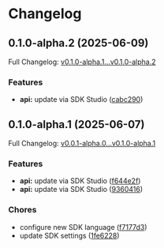 # Changelog

## 0.1.0-alpha.2 (2025-06-09)

Full Changelog: [v0.1.0-alpha.1...v0.1.0-alpha.2](https://github.com/oregister/openregister-go/compare/v0.1.0-alpha.1...v0.1.0-alpha.2)

### Features

* **api:** update via SDK Studio ([cabc290](https://github.com/oregister/openregister-go/commit/cabc290f4295199eae475bf7a89276fe5abddfd2))

## 0.1.0-alpha.1 (2025-06-07)

Full Changelog: [v0.0.1-alpha.0...v0.1.0-alpha.1](https://github.com/oregister/openregister-go/compare/v0.0.1-alpha.0...v0.1.0-alpha.1)

### Features

* **api:** update via SDK Studio ([f644e2f](https://github.com/oregister/openregister-go/commit/f644e2f9378bdb49e150443d9741fe466a9c7c93))
* **api:** update via SDK Studio ([9360416](https://github.com/oregister/openregister-go/commit/936041639f6452df736b1bdbd9ac3c884448afa2))


### Chores

* configure new SDK language ([f7177d3](https://github.com/oregister/openregister-go/commit/f7177d36b03639582a375b8edf9bb1da14c738ce))
* update SDK settings ([1fe6228](https://github.com/oregister/openregister-go/commit/1fe62285e8043a65dd86b5c4612a137bf938f047))
